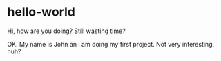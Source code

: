 # hello-world
Hi, how are you doing?
Still wasting time?

OK. My name is John an i am doing my first project.
Not very interesting, huh?
